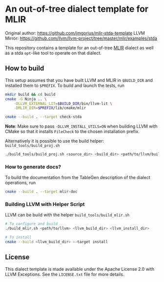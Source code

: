 # An out-of-tree dialect template for MLIR

Original author: https://github.com/jmgorius/mlir-stda-template
LLVM Mirror: https://github.com/llvm/llvm-project/tree/master/mlir/examples/stda

This repository contains a template for an out-of-tree [MLIR](https://mlir.llvm.org/) dialect as well as a
stda `opt`-like tool to operate on that dialect.

## How to build

This setup assumes that you have built LLVM and MLIR in `$BUILD_DIR` and installed them to `$PREFIX`. To build and launch the tests, run
```sh
mkdir build && cd build
cmake -G Ninja .. \
    -DLLVM_EXTERNAL_LIT=$BUILD_DIR/bin/llvm-lit \
    -DMLIR_DIR=$PREFIX/lib/cmake/mlir

cmake --build . --target check-stda
```

**Note**: Make sure to pass `-DLLVM_INSTALL_UTILS=ON` when building LLVM with
CMake so that it installs `FileCheck` to the chosen installation prefix.

Alternatively it is possible to use the build helper: `build_tools/build_proj.sh`
```sh
./build_tools/build_proj.sh <source_dir> <build_dir> <path/to/llvm/build/dir> <path/to/llvm/install/dir>
```

### How to generate docs?

To build the documentation from the TableGen description of the dialect
operations, run
```sh
cmake --build . --target mlir-doc
```

### Building LLVM with Helper Script

LLVM can be build with the helper `build_tools/build_mlir.sh`

```bash
# To configure and build
./build_mlir.sh <path/to/llvm> <llvm_build_dir> <llvm_install_dir>

# To install
cmake --build <llvm_build_dir> --target install
```

## License

This dialect template is made available under the Apache License 2.0 with LLVM Exceptions. See the `LICENSE.txt` file for more details.
